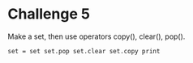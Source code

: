 # Challenge 5

Make a set, then use operators copy(), clear(), pop().


`set = set
set.pop
set.clear
set.copy
print`